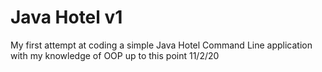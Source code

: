 # Java Hotel v1
My first attempt at coding a simple Java Hotel Command Line application with my knowledge of OOP up to this point 11/2/20
